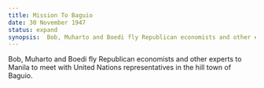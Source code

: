 ```yaml
---
title: Mission To Baguio
date: 30 November 1947 
status: expand
synopsis:  Bob, Muharto and Boedi fly Republican economists and other experts to Manila to meet with United Nations representatives in the hill town of Baguio.
---
```

 Bob, Muharto and Boedi fly Republican economists and other experts to Manila to meet with United Nations representatives in the hill town of Baguio.